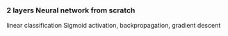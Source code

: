 ### 2 layers Neural network from scratch 
linear classification
Sigmoid activation, backpropagation, gradient descent